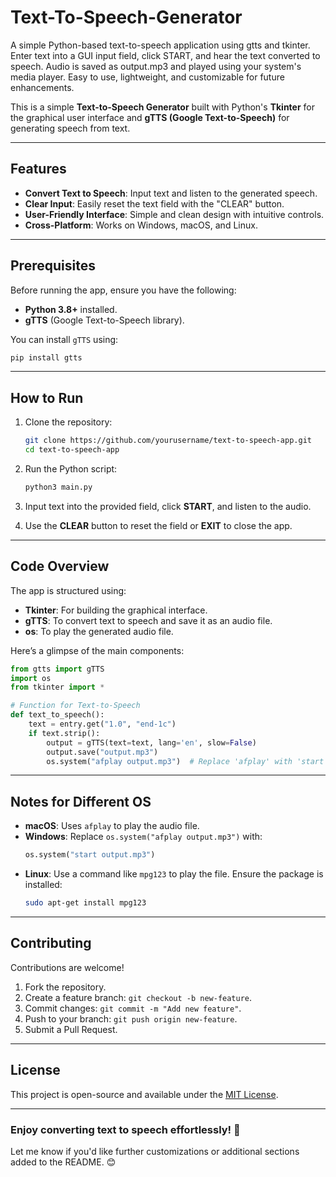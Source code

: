 # Text-To-Speech-Generator
A simple Python-based text-to-speech application using gtts and tkinter. Enter text into a GUI input field, click START, and hear the text converted to speech. Audio is saved as output.mp3 and played using your system's media player. Easy to use, lightweight, and customizable for future enhancements.

This is a simple **Text-to-Speech Generator** built with Python's **Tkinter** for the graphical user interface and **gTTS (Google Text-to-Speech)** for generating speech from text.  

---

## Features  
- **Convert Text to Speech**: Input text and listen to the generated speech.  
- **Clear Input**: Easily reset the text field with the "CLEAR" button.  
- **User-Friendly Interface**: Simple and clean design with intuitive controls.  
- **Cross-Platform**: Works on Windows, macOS, and Linux.  

---

## Prerequisites  
Before running the app, ensure you have the following:  

- **Python 3.8+** installed.  
- **gTTS** (Google Text-to-Speech library).  

You can install `gTTS` using:  
```bash
pip install gtts
```

---

## How to Run  

1. Clone the repository:  
   ```bash
   git clone https://github.com/yourusername/text-to-speech-app.git
   cd text-to-speech-app
   ```

2. Run the Python script:  
   ```bash
   python3 main.py
   ```

3. Input text into the provided field, click **START**, and listen to the audio.  

4. Use the **CLEAR** button to reset the field or **EXIT** to close the app.  

---

## Code Overview  

The app is structured using:  
- **Tkinter**: For building the graphical interface.  
- **gTTS**: To convert text to speech and save it as an audio file.  
- **os**: To play the generated audio file.  

Here’s a glimpse of the main components:  

```python
from gtts import gTTS
import os
from tkinter import *

# Function for Text-to-Speech
def text_to_speech():
    text = entry.get("1.0", "end-1c")
    if text.strip():
        output = gTTS(text=text, lang='en', slow=False)
        output.save("output.mp3")
        os.system("afplay output.mp3")  # Replace 'afplay' with 'start' for Windows
```

---

## Notes for Different OS  

- **macOS**: Uses `afplay` to play the audio file.  
- **Windows**: Replace `os.system("afplay output.mp3")` with:  
   ```python
   os.system("start output.mp3")
   ```
- **Linux**: Use a command like `mpg123` to play the file. Ensure the package is installed:  
   ```bash
   sudo apt-get install mpg123
   ```

---

## Contributing  

Contributions are welcome!  
1. Fork the repository.  
2. Create a feature branch: `git checkout -b new-feature`.  
3. Commit changes: `git commit -m "Add new feature"`.  
4. Push to your branch: `git push origin new-feature`.  
5. Submit a Pull Request.  

---

## License  

This project is open-source and available under the [MIT License](LICENSE).  

---

### Enjoy converting text to speech effortlessly! 🚀  

Let me know if you'd like further customizations or additional sections added to the README. 😊
